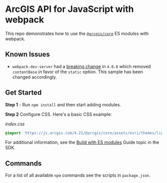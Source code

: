 # ArcGIS API for JavaScript with webpack

This repo demonstrates how to use the [`@arcgis/core`](https://www.npmjs.com/package/@arcgis/core) ES modules with webpack.


## Known Issues
- ``webpack-dev-server`` had a [breaking change](https://github.com/webpack/webpack-dev-server/blob/master/CHANGELOG.md#-breaking-changes-4) in ``4.0.0`` which removed ``contentBase`` in favor of the ``static`` option. This sample has been changed accordingly.

## Get Started

**Step 1** - Run `npm install` and then start adding modules.

**Step 2** Configure CSS. Here's a basic CSS example:

*index.css*

```css
@import 'https://js.arcgis.com/4.21/@arcgis/core/assets/esri/themes/light/main.css';
```

For additional information, see the [Build with ES modules](https://developers.arcgis.com/javascript/latest/es-modules/) Guide topic in the SDK.

## Commands

For a list of all available `npm` commands see the scripts in `package.json`.